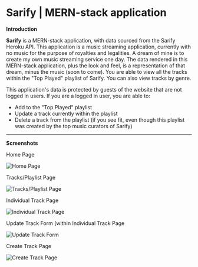 # Sarify | MERN-stack application

**Introduction**

**Sarify** is a MERN-stack application, with data sourced from the Sarify Heroku API. This application is a music streaming application, currently with no music for the purpose of royalties and legalities. A dream of mine is to create my own music streaming service one day. The data rendered in this MERN-stack application, plus the look and feel, is a representation of that dream, minus the music (soon to come).
You are able to view all the tracks within the "Top Played" playlist of Sarify. You can also view tracks by genre.

This application's data is protected by guests of the website that are not logged in users. If you are a logged in user, you are able to:

- Add to the "Top Played" playlist
- Update a track currently within the playlist
- Delete a track from the playlist (if you see fit, even though this playlist was created by the top music curators of Sarify)

---

**Screenshots**

Home Page

![Home Page](https://i.imgur.com/G23XGG5.png)

Tracks/Playlist Page

![Tracks/Playlist Page](https://i.imgur.com/JXadKH6.png)

Individual Track Page

![Individual Track Page](https://i.imgur.com/DGGyjO7.png)

Update Track Form (within Individual Track Page

![Update Track Form](https://i.imgur.com/5oAazwy.png)

Create Track Page

![Create Track Page](https://i.imgur.com/7NonNjf.png)

